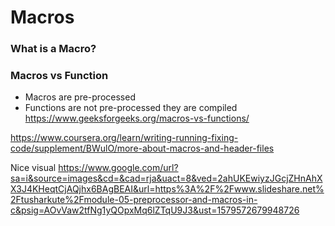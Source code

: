 # Macros

### What is a Macro?

### Macros vs Function
- Macros are pre-processed
- Functions are not pre-processed they are compiled
https://www.geeksforgeeks.org/macros-vs-functions/

https://www.coursera.org/learn/writing-running-fixing-code/supplement/BWulO/more-about-macros-and-header-files


Nice visual
https://www.google.com/url?sa=i&source=images&cd=&cad=rja&uact=8&ved=2ahUKEwiyzJGcjZHnAhXX3J4KHeqtCjAQjhx6BAgBEAI&url=https%3A%2F%2Fwww.slideshare.net%2Ftusharkute%2Fmodule-05-preprocessor-and-macros-in-c&psig=AOvVaw2tfNg1yQOpxMq6lZTqU9J3&ust=1579572679948726